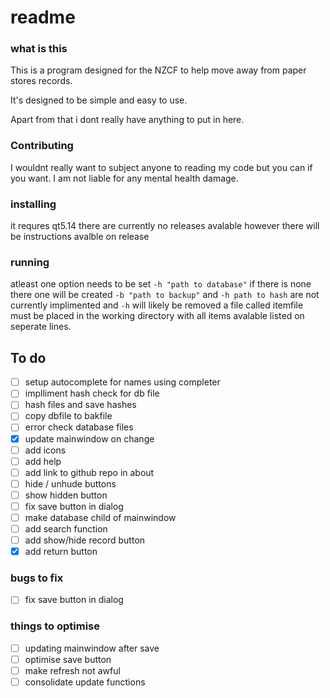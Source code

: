 # readme
### what is this
This is a program designed for the NZCF to help move away from paper stores records.

It's designed to be simple and easy to use.

Apart from that i dont really have anything to put in here.

### Contributing
I wouldnt really want to subject anyone to reading my code but you can if you want. I am not liable for any mental health damage.

### installing
it requres qt5.14 there are currently no releases avalable however there will be instructions avalble on release

### running
atleast one option needs to be set `-h "path to database"` if there is none there one will be created `-b "path to backup"` and `-h path to hash` are not currently implimented and `-h` will likely be removed
a file called itemfile must be placed in the working directory with all items avalable listed on seperate lines.

## To do 
- [ ] setup autocomplete for names using completer
- [ ] implliment hash check for db file
- [ ] hash files and save hashes
- [ ] copy dbfile to bakfile
- [ ] error check database files
- [X] update mainwindow on change
- [ ] add icons
- [ ] add help
- [ ] add link to github repo in about
- [ ] hide / unhude buttons
- [ ] show hidden button
- [ ] fix save button in dialog
- [ ] make database child of mainwindow
- [ ] add search function
- [ ] add show/hide record button
- [X] add return button

### bugs to fix
- [ ] fix save button in dialog

### things to optimise
- [ ] updating mainwindow after save
- [ ] optimise save button
- [ ] make refresh not awful
- [ ] consolidate update functions
